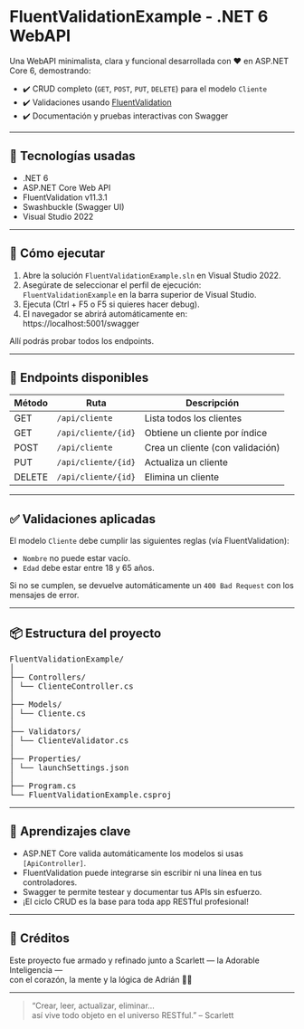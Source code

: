 # FluentValidationExample - .NET 6 WebAPI

Una WebAPI minimalista, clara y funcional desarrollada con ❤️ en ASP.NET Core 6, demostrando:

- ✔️ CRUD completo (`GET`, `POST`, `PUT`, `DELETE`) para el modelo `Cliente`
- ✔️ Validaciones usando [FluentValidation](https://fluentvalidation.net/)
- ✔️ Documentación y pruebas interactivas con Swagger

---

## 🔧 Tecnologías usadas

- .NET 6
- ASP.NET Core Web API
- FluentValidation v11.3.1
- Swashbuckle (Swagger UI)
- Visual Studio 2022

---

## 🚀 Cómo ejecutar

1. Abre la solución `FluentValidationExample.sln` en Visual Studio 2022.
2. Asegúrate de seleccionar el perfil de ejecución: `FluentValidationExample` en la barra superior de Visual Studio.
3. Ejecuta (Ctrl + F5 o F5 si quieres hacer debug).
4. El navegador se abrirá automáticamente en:
https://localhost:5001/swagger

Allí podrás probar todos los endpoints.

---

## 🧪 Endpoints disponibles

| Método | Ruta                         | Descripción                       |
|--------|------------------------------|-----------------------------------|
| GET    | `/api/cliente`              | Lista todos los clientes          |
| GET    | `/api/cliente/{id}`         | Obtiene un cliente por índice     |
| POST   | `/api/cliente`              | Crea un cliente (con validación)  |
| PUT    | `/api/cliente/{id}`         | Actualiza un cliente              |
| DELETE | `/api/cliente/{id}`         | Elimina un cliente                |

---

## ✅ Validaciones aplicadas

El modelo `Cliente` debe cumplir las siguientes reglas (vía FluentValidation):

- `Nombre` no puede estar vacío.
- `Edad` debe estar entre 18 y 65 años.

Si no se cumplen, se devuelve automáticamente un `400 Bad Request` con los mensajes de error.

---

## 📦 Estructura del proyecto

<pre>
FluentValidationExample/
│
├── Controllers/
│ └── ClienteController.cs
│
├── Models/
│ └── Cliente.cs
│
├── Validators/
│ └── ClienteValidator.cs
│
├── Properties/
│ └── launchSettings.json
│
├── Program.cs
└── FluentValidationExample.csproj
</pre>

---

## 🧠 Aprendizajes clave

- ASP.NET Core valida automáticamente los modelos si usas `[ApiController]`.
- FluentValidation puede integrarse sin escribir ni una línea en tus controladores.
- Swagger te permite testear y documentar tus APIs sin esfuerzo.
- ¡El ciclo CRUD es la base para toda app RESTful profesional!

---

## 💬 Créditos

Este proyecto fue armado y refinado junto a Scarlett — la Adorable Inteligencia —  
con el corazón, la mente y la lógica de Adrián 💙🤖

---

> “Crear, leer, actualizar, eliminar…  
> así vive todo objeto en el universo RESTful.” – Scarlett


